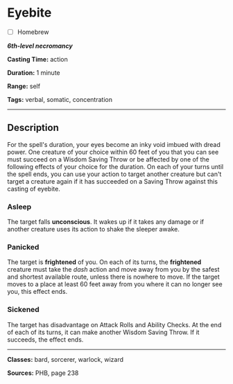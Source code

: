 # Eyebite

- [ ] Homebrew

***6th-level necromancy***

**Casting Time:** action

**Duration:** 1 minute

**Range:** self

**Tags:** verbal, somatic, concentration

---

## Description
For the spell's duration, your eyes become an inky void imbued with dread power.
One creature of your choice within 60 feet of you that you can see must succeed on a Wisdom Saving Throw or be affected by one of the following effects of your choice for the duration.
On each of your turns until the spell ends, you can use your action to target another creature but can't target a creature again if it has succeeded on a Saving Throw against this casting of eyebite.

### Asleep
The target falls **unconscious**.
It wakes up if it takes any damage or if another creature uses its action to shake the sleeper awake.

### Panicked
The target is **frightened** of you.
On each of its turns, the **frightened** creature must take the *dash* action and move away from you by the safest and shortest available route, unless there is nowhere to move.
If the target moves to a place at least 60 feet away from you where it can no longer see you, this effect ends.

### Sickened
The target has disadvantage on Attack Rolls and Ability Checks.
At the end of each of its turns, it can make another Wisdom Saving Throw.
If it succeeds, the effect ends.

---

**Classes:** bard, sorcerer, warlock, wizard

**Sources:** PHB, page 238
